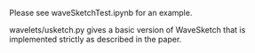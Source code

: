 Please see waveSketchTest.ipynb for an example.

wavelets/usketch.py gives a basic version of WaveSketch that is implemented strictly as described in the paper.